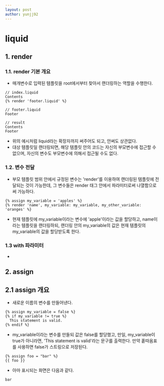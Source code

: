 ```yaml
---
layout: post
author: yunjj92 
---
```

# liquid
## 1. render
### 1.1. render 기본 개요
- 매개변수로 입력된 템플릿을 root에서부터 찾아서 랜더링하는 역할을 수행한다. 
```
// index.liquid
Contents
{% render 'footer.liquid' %}

// footer.liquid
Footer

// result
Contents
Footer
```
- 위의 예시처럼 liquid라는 확장자까지 써주어도 되고, 안써도 상관없다. 
- 대상 템플릿일 랜더링되면, 해당 템플릿 안의 코드는 자신의 부모변수에 접근할 수 없으며, 자신의 변수도 부모변수에 의해서 접근될 수도 없다. 

### 1.2. 변수 전달
- 부모 템플릿 범위 안에서 규정된 변수는 'render'를 이용하여 랜더링된 템플릿에 전달되는 것이 가능한데, 그 변수들은 render 태그 안에서 파라미터로써 나열함으로써 가능하다. 
```
{% assign my_variable = 'apples' %}
{% render 'name', my_variable: my_variable, my_other_variable: 'oranges' %}
```
- 현재 템플릿에 my_variable이라는 변수에 'apple'이라는 값을 할당하고, name이라는 템플릿을 랜더링하되, 랜더링 안의 my_variable의 값은 현재 템플릿의 my_variable의 값을 할당받도록 한다.

### 1.3 with 파라미터
- 

## 2. assign 
## 2.1 assign 개요
- 새로운 이름의 변수를 만들어낸다. 
```
{% assign my_variable = false %}
{% if my_variable != true %}
  This statement is valid.
{% endif %}
```
- my_variable이라는 변수를 만들되 값은 false를 할당했고, 만일, my_variable이 true가 아니라면, 'This statement is valid'라는 문구를 출력한다. 만약 홑따옴표를 사용하면 false가 스트링으로 저장된다. 
```
{% assign foo = "bar" %}
{{ foo }}
```
- 아마 표시되는 화면은 다음과 같다. 
```
bar
```

